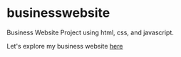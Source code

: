 # businesswebsite
Business Website Project using html, css, and javascript.

Let's explore my business website [here](https://dash.generalassemb.ly/projects/build-your-own-business-website)
